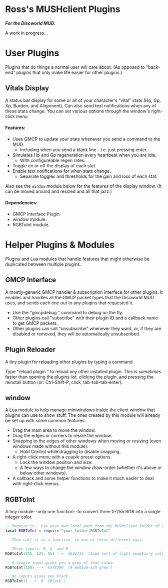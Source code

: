 
# Ross's MUSHclient Plugins
_**For the Discworld MUD.**_

A work in progress...

# User Plugins
Plugins that do things a normal user will care about. (As opposed to "back-end" plugins that only make life easier for other plugins.)

## Vitals Display
A status bar display for some or all of your character's "vital" stats (Hp, Gp, Xp, Burden, and Alignment). Can also send text notifications when any of these stats change. You can set various options through the window's right-click menu.

#### Features:
* Uses GMCP to update your stats whenever you send a command to the MUD.
   * Including when you send a blank line - i.e. just pressing enter.
* Simulates Hp and Gp regeneration every heartbeat when you are idle.
   * With configureable regen rates.
* Toggle on or off the display of each stat.
* Enable text notifications for when stats change.
   * Separate toggles and thresholds for the gain and loss of each stat.


Also see the `window` module below for the features of the display window. (It can be moved around and resized and all that jazz.)

#### Dependencies:
* GMCP Interface Plugin
* window module.
* RGBToInt module.

# Helper Plugins & Modules
Plugins and Lua modules that handle features that might otherwise be duplicated between multiple plugins.

## GMCP Interface
A mostly-generic GMCP handler & subscription interface for other plugins. It enables and handles all the GMCP packet types that the Discworld MUD uses, and sends each one out to any plugins that requested it.

* Use the "gmcpdebug <mode> <packetNameFilter>" command to debug on the fly.
* Other plugins call "subscribe" with their plugin ID and a callback name to get GMCP packets.
* Other plugins can call "unsubscribe" whenever they want, or, if they are disabled or removed, they will be automatically unsubscribed.

## Plugin Reloader
A tiny plugin for reloading other plugins by typing a command.

Type "reload plugin <pluginName>" to reload any other installed plugin. This is _sometimes_ faster than opening the plugins list, clicking the plugin, and pressing the reinstall button (or: Ctrl-Shift-P, click, tab-tab-tab-enter).

## window
A Lua module to help manage miniwindows inside the client window that plugins can use to show stuff. The ones created by this module will already be set up with some common features:

* Drag the main area to move the window.
* Drag the edges or corners to resize the window.
* Snapping to the edges of other windows when moving or resizing (even windows made without this module).
   * Hold Control while dragging to disable snapping.
* A right-click menu with a couple preset options.
   * Lock the window position and size.
   * A few ways to change the window draw-order (whether it's above or below other windows).
* A callback and some helper functions to make it much easier to deal with right-click menus.


## RGBToInt
A tiny module--only one function--to convert three 0-255 RGB into a single integer color.

```Lua
-- Require it - Use your own local path from the MUSHclient folder of course.
local RGBToInt = require "your_folder.RGBToInt"

-- Then call it as a function, in one of three different ways:

-- Three inputs: R, G, and B.
RGBtoInt(255, 125, 55) -->  3636735  (Some sort of light pumpkin-y color.)

-- A single input gives you a grey of that value.
RGBToInt(100) -->  6579300  (A medium-ish grey.)

-- No inputs gives you black.
RGBToInt() -->  0  (Black.)
```
